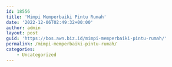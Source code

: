 ```yaml
---
id: 18556
title: 'Mimpi Memperbaiki Pintu Rumah'
date: '2022-12-06T02:49:32+00:00'
author: admin
layout: post
guid: 'https://bos.awn.biz.id/mimpi-memperbaiki-pintu-rumah/'
permalink: /mimpi-memperbaiki-pintu-rumah/
categories:
    - Uncategorized
---
```


